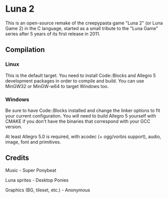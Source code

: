 # Luna 2
This is an open-source remake of the creepypasta game "Luna 2" (or Luna Game 2) in the C language, started as a small tribute to the "Luna Game" series after 5 years of its first release in 2011.

## Compilation

### Linux
This is the default target. You need to install Code::Blocks and Allegro 5 development packages in order to compile and build. You can use MinGW32 or MinGW-w64 to target Windows too.

### Windows
Be sure to have Code::Blocks installed and change the linker options to fit your current configuration. You will need to build Allegro 5 yourself with CMAKE if you don't have the binaries that correspond with your GCC version.

At least Allegro 5.0 is required, with acodec (+ ogg/vorbis support), audio, image, font and primitives.

## Credits

Music - Super Ponybeat

Luna sprites - Desktop Ponies

Graphics (BG, tileset, etc.) - Anonymous
